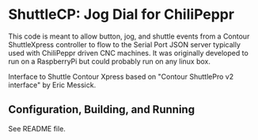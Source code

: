 
# ShuttleCP: Jog Dial for ChiliPeppr

This code is meant to allow button, jog, and shuttle events from a Contour ShuttleXpress controller to flow to the Serial Port JSON server typically used with ChiliPeppr driven CNC machines. It was originally developed to run on a RaspberryPi but could probably run on any linux box.

Interface to Shuttle Contour Xpress based on "Contour ShuttlePro v2 interface" by Eric Messick.


## Configuration, Building, and Running
See README file.
